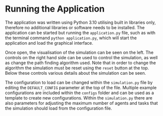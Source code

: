 # Running the Application

The application was written using Python 3.10 utilising built in
libraries only, therefore no additional libraries or software needs to
be installed. The application can be started but running the
`application.py` file, such as with the terminal command
`python application.py`, which will start the application and load the
graphical interface.

Once open, the visualisation of the simulation can be seen on the left.
The controls on the right hand side can be used to control the
simulation, as well as change the path finding algorithm used. Note that
in order to change the algorithm the simulation must be reset using the
`reset` button at the top. Below these controls various details about
the simulation can be seen.

The configuration to load can be changed within the `simulation.py` file
by editing the `DEFAULT_CONFIG` parameter at the top of the file.
Multiple example configurations are included within the `configs` folder
and can be used as a template to create new configurations. Within the
`simulation.py` there are also parameters for adjusting the maximum
number of agents and tasks that the simulation should load from the
configuration file.